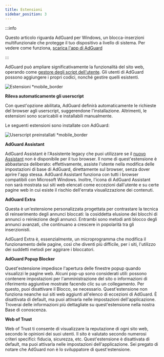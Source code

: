 ```yaml
---
title: Estensioni
sidebar_position: 3
---
```


:::info

Questo articolo riguarda AdGuard per Windows, un blocca-inserzioni multifunzionale che protegge il tuo dispositivo a livello di sistema. Per vedere come funziona, [scarica l'app di AdGuard](https://agrd.io/download-kb-adblock)

:::

AdGuard può ampliare significativamente la funzionalità del sito web, operando come [gestore degli script dell'utente](/general/extensions.md). Gli utenti di AdGuard possono aggiungere i propri codici, nonché gestire quelli esistenti.

![Estensioni \*mobile_border](https://cdn.adtidy.org/content/kb/ad_blocker/windows/overview/userscripts.png)

**Rileva automaticamente gli userscript**

Con quest'opzione abilitata, AdGuard definirà automaticamente le richieste del browser agli userscript, suggerendone l'installazione. Altrimenti, le estensioni sono scaricabili e installabili manualmente.

Le seguenti estensioni sono installate con AdGuard:

![Userscript preinstallati \*mobile_border](https://cdn.adtidy.org/content/kb/ad_blocker/windows/overview/preinstalled-userscripts.png)

**AdGuard Assistant**

AdGuard Assistant è l'Assistente legacy che puoi utilizzare se il [nuovo Assistant](/adguard-for-windows/browser-assistant.md) non è disponibile per il tuo browser. Il nome di quest'estensione è abbastanza deliberato: effettivamente, assiste l'utente nella modifica delle impostazioni di base di AdGuard, direttamente sul browser, senza dover aprire l'app stessa. AdGuard Assistant funziona con tutti i browser compatibili con Microsoft Windows. Inoltre, l'icona di AdGuard Assistant non sarà mostrata sui siti web elencati come eccezioni dall'utente e su certe pagine web in cui esiste il rischio dell'errata visualizzazione dei contenuti.

**AdGuard Extra**

Questa è un'estensione personalizzata progettata per contrastare la tecnica di reinserimento degli annunci bloccati: la cosiddetta elusione dei blocchi di annunci o reiniezione degli annunci. Entrambi sono metodi anti blocco degli annunci avanzati, che continuano a crescere in popolarità tra gli inserzionisti.

AdGuard Extra è, essenzialmente, un microprogramma che modifica il funzionamento delle pagine, così che diventi più difficile, per i siti, l'utilizzo dei suddetti metodi per aggirare i bloccatori.

**AdGuard Popup Blocker**

Quest'estensione impedisce l'apertura delle finestre popup quando visualizzi le pagine web. Alcuni pop-up sono considerati utili: possono contenere impostazioni per l'amministrazione del sito o informazioni di riferimento aggiuntive mostrate facendo clic su un collegamento. Per questo, puoi disattivare il Blocco, se necessario. Quest'estensione non funziona neanche sui siti web aggiunti all'elenco di eccezioni di AdGuard. È disattivata di default, ma puoi attivarla nelle impostazioni dell'applicazione. Troverai delle informazioni più dettagliate su quest'estensione nella nostra Base di conoscenza.

**Web of Trust**

Web of Trust ti consente di visualizzare la reputazione di ogni sito web, secondo le opinioni dei suoi utenti. Il sito è valutato secondo numerosi criteri specifici: fiducia, sicurezza, etc. Quest'estensione è disattivata di default, ma puoi attivarla nelle impostazioni dell'applicazione. Sei pregato di notare che AdGuard non è lo sviluppatore di quest'estensione.

